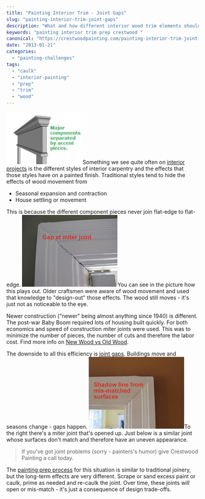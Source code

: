 ```yaml
---
title: "Painting Interior Trim - Joint Gaps"
slug: "painting-interior-trim-joint-gaps"
description: "What and how different interior wood trim elements should be prepped before painting."
keywords: "painting interior trim prep crestwood "
canonical: "https://crestwoodpainting.com/painting-interior-trim-joint-gaps/"
date: "2013-01-21"
categories:
  - "painting-challenges"
tags:
  - "caulk"
  - "interior-painting"
  - "prep"
  - "trim"
  - "wood"
---
```


![Interior Trim - gaps kansas city painter crestwood painting](images/Interior-trim-e1514665968498.jpg "Accent Pieces In Old Architecture Prevented Gaps Due To Movement")Something we see quite often on [interior projects](https://crestwoodpainting.com/interior-painter-kansas-city/) is the different styles of interior carpentry and the effects that those styles have on a painted finish. Traditional styles tend to hide the effects of wood movement from

- Seasonal expansion and contraction
- House settling or movement

This is because the different component pieces never join flat-edge to flat-edge. [![paint prep kansas city crestwood painting miter joint gap](images/Interior-trim-2_opt.jpg "Newer Architecture Leads to Gaps at the Miter Joint")](https://crestwoodpainting.com/cwp/wp-content/uploads/2013/01/Interior-trim-2_opt.jpg)You can see in the picture how this plays out. Older craftsmen were aware of wood movement and used that knowledge to "design-out" those effects. The wood still moves - it's just not as noticeable to the eye.

Newer construction ("newer" being almost anything since 1940) is different. The post-war Baby Boom required lots of housing built quickly. For both economics and speed of construction miter joints were used. This was to minimize the number of pieces, the number of cuts and therefore the labor cost. Find more info on [New Wood vs Old Wood](https://crestwoodpainting.com/old-wood-new-wood-rot/ "Old Wood, New Wood & Wood Rot").

The downside to all this efficiency is [joint gaps](https://crestwoodpainting.com/top-3-things-to-not-caulk/). Buildings move and seasons change - gaps happen. [![interior trim crestwood painting kansas city](images/IMG_1139_opt.jpg "Mismatched Surfaces Meet At Miter Joint")](https://crestwoodpainting.com/cwp/wp-content/uploads/2013/01/IMG_1139_opt.jpg)To the right there's a miter joint that's opened up. Just below is a similar joint whose surfaces don't match and therefore have an uneven appearance.

> If you've got joint problems (sorry - painters's humor) give Crestwood Painting a call today.

The [painting prep process](https://crestwoodpainting.com/kut-the-krud/) for this situation is similar to traditional joinery, but the long-term effects are very different. Scrape or sand excess paint or caulk, prime as needed and re-caulk the joint. Over time, these joints _will_ open or mis-match - it's just a consequence of design trade-offs.

